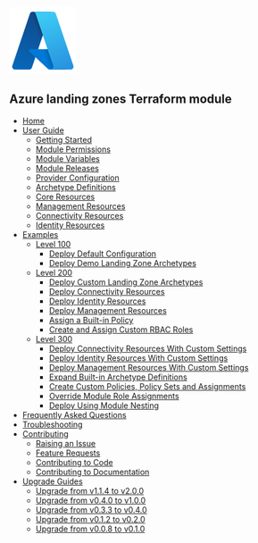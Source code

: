 <!-- markdownlint-disable first-line-h1 -->
![caf-enterprise-scale](media/azure.svg)

## Azure landing zones Terraform module

- [Home][wiki_home]
- [User Guide][wiki_user_guide]
  - [Getting Started][wiki_getting_started]
  - [Module Permissions][wiki_module_permissions]
  - [Module Variables][wiki_module_variables]
  - [Module Releases][wiki_module_releases]
  - [Provider Configuration][wiki_provider_configuration]
  - [Archetype Definitions][wiki_archetype_definitions]
  - [Core Resources][wiki_core_resources]
  - [Management Resources][wiki_management_resources]
  - [Connectivity Resources][wiki_connectivity_resources]
  - [Identity Resources][wiki_identity_resources]
- [Examples][wiki_examples]
  - [Level 100][wiki_examples_level_100]
    - [Deploy Default Configuration][wiki_deploy_default_configuration]
    - [Deploy Demo Landing Zone Archetypes][wiki_deploy_demo_landing_zone_archetypes]
  - [Level 200][wiki_examples_level_200]
    - [Deploy Custom Landing Zone Archetypes][wiki_deploy_custom_landing_zone_archetypes]
    - [Deploy Connectivity Resources][wiki_deploy_connectivity_resources]
    - [Deploy Identity Resources][wiki_deploy_identity_resources]
    - [Deploy Management Resources][wiki_deploy_management_resources]
    - [Assign a Built-in Policy][wiki_assign_a_built_in_policy]
    - [Create and Assign Custom RBAC Roles][wiki_create_and_assign_custom_rbac_roles]
  - [Level 300][wiki_examples_level_300]
    - [Deploy Connectivity Resources With Custom Settings][wiki_deploy_connectivity_resources_custom]
    - [Deploy Identity Resources With Custom Settings][wiki_deploy_identity_resources_custom]
    - [Deploy Management Resources With Custom Settings][wiki_deploy_management_resources_custom]
    - [Expand Built-in Archetype Definitions][wiki_expand_built_in_archetype_definitions]
    - [Create Custom Policies, Policy Sets and Assignments][wiki_create_custom_policies_policy_sets_and_assignments]
    - [Override Module Role Assignments][wiki_override_module_role_assignments]
    - [Deploy Using Module Nesting][wiki_deploy_using_module_nesting]
- [Frequently Asked Questions][wiki_frequently_asked_questions]
- [Troubleshooting][wiki_troubleshooting]
- [Contributing][wiki_contributing]
  - [Raising an Issue][wiki_raising_an_issue]
  - [Feature Requests][wiki_feature_requests]
  - [Contributing to Code][wiki_contributing_to_code]
  - [Contributing to Documentation][wiki_contributing_to_documentation]
- [Upgrade Guides][wiki_upgrade_from_v1_1_4_to_v2_0_0]
  - [Upgrade from v1.1.4 to v2.0.0][wiki_upgrade_from_v1_1_4_to_v2_0_0]
  - [Upgrade from v0.4.0 to v1.0.0][wiki_upgrade_from_v0_4_0_to_v1_0_0]
  - [Upgrade from v0.3.3 to v0.4.0][wiki_upgrade_from_v0_3_3_to_v0_4_0]
  - [Upgrade from v0.1.2 to v0.2.0][wiki_upgrade_from_v0_1_2_to_v0_2_0]
  - [Upgrade from v0.0.8 to v0.1.0][wiki_upgrade_from_v0_0_8_to_v0_1_0]

[//]: # "************************"
[//]: # "INSERT LINK LABELS BELOW"
[//]: # "************************"

[wiki_home]:                                  ./Home "Wiki - Home"
[wiki_user_guide]:                            ./User-Guide "Wiki - User Guide"
[wiki_getting_started]:                       ./%5BUser-Guide%5D-Getting-Started "Wiki - Getting Started"
[wiki_module_permissions]:                    ./%5BUser-Guide%5D-Module-Permissions "Wiki - Module Permissions"
[wiki_module_variables]:                      ./%5BUser-Guide%5D-Module-Variables "Wiki - Module Variables"
[wiki_module_releases]:                       ./%5BUser-Guide%5D-Module-Releases "Wiki - Module Releases"
[wiki_provider_configuration]:                ./%5BUser-Guide%5D-Provider-Configuration "Wiki - Provider Configuration"
[wiki_archetype_definitions]:                 ./%5BUser-Guide%5D-Archetype-Definitions "Wiki - Archetype Definitions"
[wiki_core_resources]:                        ./%5BUser-Guide%5D-Core-Resources "Wiki - Core Resources"
[wiki_management_resources]:                  ./%5BUser-Guide%5D-Management-Resources "Wiki - Management Resources"
[wiki_connectivity_resources]:                ./%5BUser-Guide%5D-Connectivity-Resources "Wiki - Connectivity Resources"
[wiki_identity_resources]:                    ./%5BUser-Guide%5D-Identity-Resources "Wiki - Identity Resources"
[wiki_upgrade_from_v1_1_4_to_v2_0_0]:         ./%5BUser-Guide%5D-Upgrade-from-v1.1.4-to-v2.0.0 "Wiki - Upgrade from v1.1.4 to v2.0.0"
[wiki_upgrade_from_v0_4_0_to_v1_0_0]:         ./%5BUser-Guide%5D-Upgrade-from-v0.4.0-to-v1.0.0 "Wiki - Upgrade from v0.4.0 to v1.0.0"
[wiki_upgrade_from_v0_3_3_to_v0_4_0]:         ./%5BUser-Guide%5D-Upgrade-from-v0.3.3-to-v0.4.0 "Wiki - Upgrade from v0.3.3 to v0.4.0"
[wiki_upgrade_from_v0_1_2_to_v0_2_0]:         ./%5BUser-Guide%5D-Upgrade-from-v0.1.2-to-v0.2.0 "Wiki - Upgrade from v0.1.2 to v0.2.0"
[wiki_upgrade_from_v0_0_8_to_v0_1_0]:         ./%5BUser-Guide%5D-Upgrade-from-v0.0.8-to-v0.1.0 "Wiki - Upgrade from v0.0.8 to v0.1.0"
[wiki_examples]:                              ./Examples "Wiki - Examples"
[wiki_examples_level_100]:                    ./Examples#advanced-level-100 "Wiki - Examples"
[wiki_examples_level_200]:                    ./Examples#advanced-level-200 "Wiki - Examples"
[wiki_examples_level_300]:                    ./Examples#advanced-level-300 "Wiki - Examples"
[wiki_deploy_default_configuration]:          ./%5BExamples%5D-Deploy-Default-Configuration "Wiki - Deploy Default Configuration"
[wiki_deploy_demo_landing_zone_archetypes]:   ./%5BExamples%5D-Deploy-Demo-Landing-Zone-Archetypes "Wiki - Deploy Demo Landing Zone Archetypes"
[wiki_deploy_custom_landing_zone_archetypes]: ./%5BExamples%5D-Deploy-Custom-Landing-Zone-Archetypes "Wiki - Deploy Custom Landing Zone Archetypes"
[wiki_deploy_management_resources]:           ./%5BExamples%5D-Deploy-Management-Resources "Wiki - Deploy Management Resources"
[wiki_deploy_management_resources_custom]:    ./%5BExamples%5D-Deploy-Management-Resources-With-Custom-Settings "Wiki - Deploy Management Resources With Custom Settings"
[wiki_deploy_connectivity_resources]:         ./%5BExamples%5D-Deploy-Connectivity-Resources "Wiki - Deploy Connectivity Resources"
[wiki_deploy_connectivity_resources_custom]:  ./%5BExamples%5D-Deploy-Connectivity-Resources-With-Custom-Settings "Wiki - Deploy Connectivity Resources With Custom Settings"
[wiki_deploy_identity_resources]:             ./%5BExamples%5D-Deploy-Identity-Resources "Wiki - Deploy Identity Resources"
[wiki_deploy_identity_resources_custom]:      ./%5BExamples%5D-Deploy-Identity-Resources-With-Custom-Settings "Wiki - Deploy Identity Resources With Custom Settings"
[wiki_deploy_using_module_nesting]:           ./%5BExamples%5D-Deploy-Using-Module-Nesting "Wiki - Deploy Using Module Nesting"
[wiki_frequently_asked_questions]:            ./Frequently-Asked-Questions "Wiki - Frequently Asked Questions"
[wiki_troubleshooting]:                       ./Troubleshooting "Wiki - Troubleshooting"
[wiki_contributing]:                          ./Contributing "Wiki - Contributing"
[wiki_raising_an_issue]:                      ./Raising-an-Issue "Wiki - Raising an Issue"
[wiki_feature_requests]:                      ./Feature-Requests "Wiki - Feature Requests"
[wiki_contributing_to_code]:                  ./Contributing-to-Code "Wiki - Contributing to Code"
[wiki_contributing_to_documentation]:         ./Contributing-to-Documentation "Wiki - Contributing to Documentation"
[wiki_expand_built_in_archetype_definitions]: ./%5BExamples%5D-Expand-Built-in-Archetype-Definitions "Wiki - Expand Built-in Archetype Definitions"
[wiki_override_module_role_assignments]:      ./%5BExamples%5D-Override-Module-Role-Assignments "Wiki - Override Module Role Assignments"
[wiki_create_custom_policies_policy_sets_and_assignments]:      ./%5BExamples%5D-Create-Custom-Policies-Policy-Sets-and-Assignments "Wiki - Create Custom Policies, Policy Sets and Assignments"
[wiki_assign_a_built_in_policy]:      ./%5BExamples%5D-Assign-a-Built-in-Policy "Wiki - Assign a Built-in Policy"
[wiki_create_and_assign_custom_rbac_roles]:      ./%5BExamples%5D-Create-and-Assign-Custom-RBAC-Roles "Wiki - Create and Assign Custom RBAC Roles"
